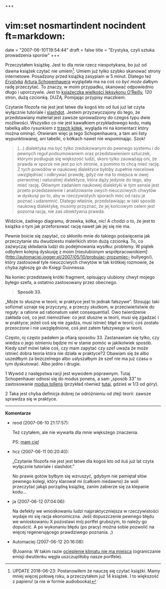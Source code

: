 +++
# vim:set nosmartindent nocindent ft=markdown:
date = "2007-06-10T19:54:44"
draft = false
title = "Erystyka, czyli sztuka prowadzenia sporów"
+++

Przeczytałem książkę. Jest to dla mnie rzecz niespotykana, bo już od dawna
książek czytać nie umiem[^1]. Umiem już tylko szybko skanować strony internetowe.
Posadzony przed książką zasypiam w 5 minut. Dlatego też
[_Erystyka_](http://pl.wikipedia.org/wiki/Erystyka) [Artura
Schopenhauera](http://pl.wikipedia.org/wiki/Arthur_Schopenhauer) wyglądała ma na
coś co _być może_ dałbym radę przeczytać. To znaczy, w moim przypadku, skanować
odpowiednio długo i uporczywie. Jest to [książeczka wielkości leksykonu
O'Reilly](http://www.merlin.com.pl/frontend/browse/product/1,122752.html), 120
stron, dużą czcionką. DUŻĄ. Pomijając przypisy maczkiem.

Czytanie filozofa nie jest jest łatwe dla kogoś kto od iluś już lat czyta
wyłącznie tutoriale i [slashdot](http://slashdot.org/). Jestem przyzwyczajony
do tego, że przedstawiany materiał jest zawsze sprowadzony do czegoś typu dwie
możliwości. Wszystko co nie jest kawałkiem przykładowego kodu, małą tabelką
albo rysunkiem z [trzech kółek](http://en.wikipedia.org/wiki/Venn_diagram),
wygląda mi na komentarz który można ominąć. Otwieram więc ja tego
Schopenhauera, a tam ani listy wypunktowanej, ani tabelki, o kółkach nawet nie
wspominając. Szok!

> (...) dialektyka ma być tylko zredukowanym do pewnego systemu i do pewnych
reguł podsumowaniem oraz przedstawieniem sztuczek, którymi posługuje się
większość ludzi, skoro tylko zauważają oni, że prawda w sporze nie jest po ich
stronie, a pomimo to chcą mieć rację. Z tych powodów w naukowej dialektyce
byłoby zupełnie niecelowe uwzględniać i odkrywać prawdę, gdyż nie ma to
miejsca w owej pierwotnej i naturalnej dialektyce, która dąży jedynie do tego,
aby mieć rację. Głównym zadaniem naukowej dialektyki w tym sensie jest przeto
przedstawienie i analizowanie owych nieuczciwych chwytów w dyskusji po to, aby
w rzeczywistych sporach móc od razu je poznać i udaremnić. Dlatego właśnie,
przedstawiając w taki sposób naukową dialektykę, musimy przyznać, że jej
końcowym celem jest pozorna racja, nie zaś obiektywna prawda.

Widzicie, żadnego diagramu, drzewka, kółka, nic! A chodzi o to, że jest to
książka o tym jak przeforsować rację nawet jak jej się nie ma.

Pewnie boicie się zapytać, co skłoniło mnie do takiego poświęcenia jak
przeczytanie stu dwudziestu maleńkich stron dużą czcionką. To, co zazwyczaj
składania ludzi do podejmowania wysiłku: problemy. W piątek odbyłem kolejną
dyskusję z moim [nieulubionym
współpracownikiem](http://automaciej.jogger.pl/2007/05/10/probujac-zrozumiec-
bullyego/), który zastosował tyle nieuczciwych chwytów w tak krótkiej
rozmowie, że chyba zgłoszę go do Księgi Guinnessa.

Na koniec przedstawię krótki fragment, opisujący ulubiony chwyt mojego byłego
szefa, a ostatnio zastosowany przez obecnego.

> **Sposób 33.**  
  
„Może to słuszne w teorii; w praktyce jest to jednak fałszywe”. Stosując taki
sofizmat uznaje się przyczyny, a przeczy skutkom, w przeciwieństwie do reguły:
a ratione ad rationatum valet consequentia1. Owo twierdzenie zakłada coś, co
jest niemożliwe: co jest słuszne w teorii, musi się zgadzać i w praktyce;
jeżeli coś się nie zgadza, musi istnieć błąd w teorii; coś zostało przeoczone
i nie uwzględnione, coś jest zatem fałszywego w teorii.

Często, oj często padałem ja ofiarą sposobu 33. Zastanawiam się tylko, czy
wiedza o jego istnieniu będzie mi w stanie pomóc w jakikolwiek sposób. Kiedy
szef mówi takie coś, czy mam zapytać czy szef uważa że może istnieć dobra
teoria która nie działa w praktyce?2 Obawiam się że albo uszedłbym za
bezczelnego albo usłyszałbym że szef nie ma już czasu o tym dyskutować. Albo
jedno i drugie.

1 Wywód z następstwa racji jest wywodem poprawnym. Tutaj Schopenhauer odnosi
się do modus ponens, a sam „sposób 33” to zastosowanie [modus
tollens](http://pl.wikipedia.org/wiki/Modus_tollendo_tollens) (przykład
również [tutaj](http://hcz.jogger.pl/2007/05/31/agnostycyzm/), gdzieś w 1/3 od
góry).

2 Taka jest chyba definicja dobrej (w odróżnieniu od złej) teorii: zawsze
sprawdza się w praktyce.

[^1]: UPDATE 2018-06-23: Postanowiłem że nauczę się czytać książki. Mamy mniej
      więcej połowę roku, a przeczytałem już 14 książek. I to większość
      z papieru! (a nie w formie audiobooka)

----
**Komentarze**

* reod (2007-06-10 21:17:57): <p>Też czytałem, ale nie wywarła dla mnie
  większego znaczenia. </p>  <p>PS: <a
  href="http://cytaty.jogger.pl/2007/06/10/253/" rel="nofollow" >mam
  cię!</a></p>
* hcz (2007-06-11 00:20:40): <p>&#8222;Czytanie filozofa nie jest jest łatwe dla
  kogoś kto od iluś już lat czyta wyłącznie tutoriale i slashdot.&#8221; </p>
  <p>No prawie gotów byłbym się wzruszyć, gdybym nie pamiętał słów pewnego
  kolegi, który klarował mi (całkiem niedawno) że woli przeczytać jakąś porządną
  książkę, zanim zabierze się za klepanie kodu&#8230;</p>
* ja (2007-06-12 07:04:06): <p>Na defekty we wnioskowaniu ludzi
  najpraktyczniejsza w rzeczywistości wydaje mi się racja ekonomiczna. Jeśli
  dopuszczenie pewnego błędu we wnioskowaniu X pozostawi mój portfel grubszym,
  to należy go dopuścić. A po wykonaniu błędu (po pracy) można sobie pozwolić na
  więcej regenerującego prawdziwego poznania. ;)</p>
* Automaciej (2007-06-12 20:16:08): <p>@Joanna: W takim razie <a
  href="http://angryaussie.wordpress.com/2007/05/30/the-real-inconvenient-truth-
  is-that-global-warming-deniers-are-liars/" rel="nofollow" >ocieplenie klimatu
  nie ma miejsca</a> (ograniczanie emisji dwutlenku węgla uszczupliłoby nasze
  portfele).</p>
